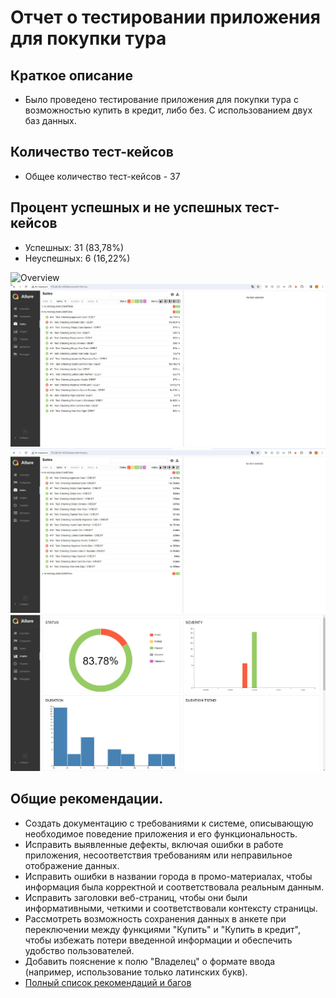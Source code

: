 # Отчет о тестировании приложения для покупки тура

## Краткое описание
- Было проведено тестирование приложения для покупки тура с возможностью купить в кредит, либо без. С использованием двух баз данных.

## Количество тест-кейсов
- Общее количество тест-кейсов - 37

## Процент успешных и не успешных тест-кейсов
* Успешных: 31 (83,78%)
* Неуспешных: 6 (16,22%)

![Overview](https://d1.skrinshoter.ru/s/040324/vINWPTQl.jpg?view=1&name=%D0%A1%D0%BA%D1%80%D0%B8%D0%BD%D1%88%D0%BE%D1%82-04-03-2024%2021:30:57.jpg)
![Credit](https://github.com/GKZ28/Dipolom_2.0/blob/main/documents/images/Suites%20Positive.jpg?raw=true)
![Debit](https://github.com/GKZ28/Dipolom_2.0/blob/main/documents/images/Suites%20Negative.jpg?raw=true)
![Graphs](https://github.com/GKZ28/Dipolom_2.0/blob/main/documents/images/Graphs.jpg?raw=true)

## Общие рекомендации.

- Создать документацию с требованиями к системе, описывающую необходимое поведение приложения и его функциональность.
- Исправить выявленные дефекты, включая ошибки в работе приложения, несоответствия требованиям или неправильное отображение данных.
- Исправить ошибки в названии города в промо-материалах, чтобы информация была корректной и соответствовала реальным данным.
- Исправить заголовки веб-страниц, чтобы они были информативными, четкими и соответствовали контексту страницы.
- Рассмотреть возможность сохранения данных в анкете при переключении между функциями "Купить" и "Купить в кредит", чтобы избежать потери введенной информации и обеспечить удобство пользователей.
- Добавить пояснение к полю "Владелец" о формате ввода (например, использование только латинских букв).
- [Полный список рекомендаций и багов](https://github.com/GKZ28/Dipolom_2.0/issues)

